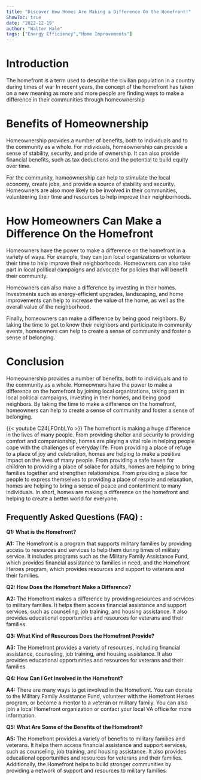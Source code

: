 ```yaml
---
title: "Discover How Homes Are Making a Difference On the Homefront!"
ShowToc: true 
date: "2022-12-19"
author: "Walter Hale" 
tags: ["Energy Efficiency","Home Improvements"]
---
```

# Introduction

The homefront is a term used to describe the civilian population in a country during times of war In recent years, the concept of the homefront has taken on a new meaning as more and more people are finding ways to make a difference in their communities through homeownership 

# Benefits of Homeownership

Homeownership provides a number of benefits, both to individuals and to the community as a whole. For individuals, homeownership can provide a sense of stability, security, and pride of ownership. It can also provide financial benefits, such as tax deductions and the potential to build equity over time. 

For the community, homeownership can help to stimulate the local economy, create jobs, and provide a source of stability and security. Homeowners are also more likely to be involved in their communities, volunteering their time and resources to help improve their neighborhoods. 

# How Homeowners Can Make a Difference On the Homefront

Homeowners have the power to make a difference on the homefront in a variety of ways. For example, they can join local organizations or volunteer their time to help improve their neighborhoods. Homeowners can also take part in local political campaigns and advocate for policies that will benefit their community. 

Homeowners can also make a difference by investing in their homes. Investments such as energy-efficient upgrades, landscaping, and home improvements can help to increase the value of the home, as well as the overall value of the neighborhood. 

Finally, homeowners can make a difference by being good neighbors. By taking the time to get to know their neighbors and participate in community events, homeowners can help to create a sense of community and foster a sense of belonging. 

# Conclusion

Homeownership provides a number of benefits, both to individuals and to the community as a whole. Homeowners have the power to make a difference on the homefront by joining local organizations, taking part in local political campaigns, investing in their homes, and being good neighbors. By taking the time to make a difference on the homefront, homeowners can help to create a sense of community and foster a sense of belonging.

{{< youtube C24LFOnbLYo >}} 
The homefront is making a huge difference in the lives of many people. From providing shelter and security to providing comfort and companionship, homes are playing a vital role in helping people cope with the challenges of everyday life. From providing a place of refuge to a place of joy and celebration, homes are helping to make a positive impact on the lives of many people. From providing a safe haven for children to providing a place of solace for adults, homes are helping to bring families together and strengthen relationships. From providing a place for people to express themselves to providing a place of respite and relaxation, homes are helping to bring a sense of peace and contentment to many individuals. In short, homes are making a difference on the homefront and helping to create a better world for everyone.

## Frequently Asked Questions (FAQ) :
**Q1: What is the Homefront?**

**A1:** The Homefront is a program that supports military families by providing access to resources and services to help them during times of military service. It includes programs such as the Military Family Assistance Fund, which provides financial assistance to families in need, and the Homefront Heroes program, which provides resources and support to veterans and their families.

**Q2: How Does the Homefront Make a Difference?**

**A2:** The Homefront makes a difference by providing resources and services to military families. It helps them access financial assistance and support services, such as counseling, job training, and housing assistance. It also provides educational opportunities and resources for veterans and their families.

**Q3: What Kind of Resources Does the Homefront Provide?**

**A3:** The Homefront provides a variety of resources, including financial assistance, counseling, job training, and housing assistance. It also provides educational opportunities and resources for veterans and their families.

**Q4: How Can I Get Involved in the Homefront?**

**A4:** There are many ways to get involved in the Homefront. You can donate to the Military Family Assistance Fund, volunteer with the Homefront Heroes program, or become a mentor to a veteran or military family. You can also join a local Homefront organization or contact your local VA office for more information.

**Q5: What Are Some of the Benefits of the Homefront?**

**A5:** The Homefront provides a variety of benefits to military families and veterans. It helps them access financial assistance and support services, such as counseling, job training, and housing assistance. It also provides educational opportunities and resources for veterans and their families. Additionally, the Homefront helps to build stronger communities by providing a network of support and resources to military families.



